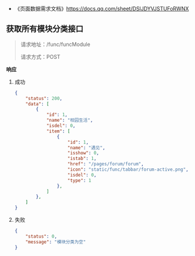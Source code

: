 - 《页面数据需求文档》https://docs.qq.com/sheet/DSlJDYVJSTUFoRWNX



## 获取所有模块分类接口

> 请求地址：/func/funcModule
>
> 请求方式：POST

**响应** 

1. 成功

   ```json
   {
       "status": 200,
       "data": [
           {
               "id": 1,
               "name": "校园生活",
               "isdel": 0,
               "item": [
                   {
                       "id": 1,
                       "name": "遇见",
                       "isshow": 0,
                       "istab": 1,
                       "href": "/pages/forum/forum",
                       "icon": "static/func/tabbar/forum-active.png",
                       "isdel": 0,
                       "type": 1
                   },
               ]
           },
       ]
   }
   ```

2. 失败

   ```json
   {
       "status": 0,
       "message": "模块分类为空"
   }
   ```


